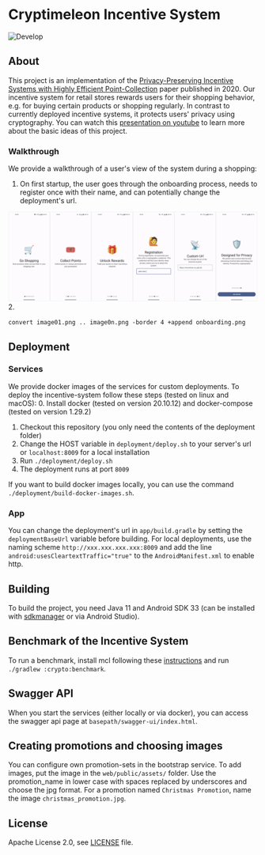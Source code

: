# Cryptimeleon Incentive System

![Develop](https://github.com/cryptimeleon/incentive-system/workflows/Default%20workflow/badge.svg?branch=develop)

## About

This project is an implementation of
the [Privacy-Preserving Incentive Systems with Highly Efficient Point-Collection](https://eprint.iacr.org/2020/382)
paper published in 2020.
Our incentive system for retail stores rewards users for their shopping behavior, e.g. for buying certain products or shopping regularly.
In contrast to currently deployed incentive systems, it protects users' privacy using cryptography.
You can watch this [presentation on youtube](https://www.youtube.com/watch?v=Up-ECbJ4w5U&t=1s)
to learn more about the basic ideas of this project.

### Walkthrough

We provide a walkthrough of a user's view of the system during a shopping:
1. On first startup, the user goes through the onboarding process, needs to register once with their name, and can potentially change the deployment's url.
<picture>
  <source media="(prefers-color-scheme: dark)" srcset="./.github/images/onboarding-dark.png">
  <img src="./.github/images/onboarding.png">
</picture>
2. 


```
convert image01.png .. image0n.png -border 4 +append onboarding.png
``` 

## Deployment

### Services

We provide docker images of the services for custom deployments.
To deploy the incentive-system follow these steps (tested on linux and macOS):
 0. Install docker (tested on version 20.10.12) and docker-compose (tested on version 1.29.2)
 1. Checkout this repository (you only need the contents of the deployment folder)
 2. Change the HOST variable in `deployment/deploy.sh` to your server's url or `localhost:8009` for a local installation
 3. Run `./deployment/deploy.sh`
 4. The deployment runs at port `8009`

If you want to build docker images locally, you can use the command `./deployment/build-docker-images.sh`.

### App

You can change the deployment's url in `app/build.gradle` by setting the `deploymentBaseUrl` variable before building.
For local deployments, use the naming scheme `http://xxx.xxx.xxx.xxx:8009` and add the line `android:usesCleartextTraffic="true"` to the `AndroidManifest.xml` to enable http.

## Building

To build the project, you need Java 11 and Android SDK 33 (can be installed with
[sdkmanager](https://developer.android.com/studio/command-line/sdkmanager) or via Android Studio).

## Benchmark of the Incentive System

To run a benchmark, install mcl following these [instructions](https://github.com/cryptimeleon/mclwrap) and
run `./gradlew :crypto:benchmark`.

## Swagger API

When you start the services (either locally or via docker), you can access the swagger api page
at `basepath/swagger-ui/index.html`.

## Creating promotions and choosing images

You can configure own promotion-sets in the bootstrap service.
To add images, put the image in the `web/public/assets/` folder.
Use the promotion_name in lower case with spaces replaced by underscores and choose the jpg format.
For a promotion named `Christmas Promotion`, name the image `christmas_promotion.jpg`.

## License

Apache License 2.0, see [LICENSE](LICENSE) file.
